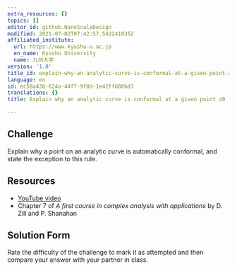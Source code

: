 ```yaml
---
extra_resources: {}
topics: []
editor_id: github.NanoScaleDesign
modified: 2021-07-02T07:42:57.542241035Z
affiliated_institute:
  url: https://www.kyushu-u.ac.jp
  en_name: Kyushu University
  name: 九州大学
version: '1.0'
title_id: explain-why-an-analytic-curve-is-conformal-at-a-given-point-z0
language: en
id: ec58a436-624a-44f7-9f0d-1e42ff680bd3
translations: {}
title: Explain why an analytic curve is conformal at a given point z0

---
```


## Challenge
Explain why a point on an analytic curve is automatically conformal, and state the exception to this rule.

## Resources
- [YouTube video](https://www.youtube.com/watch?v=5lkOBlnwNpM&list=PLi7yHjesblV0sSfZzWdSUXGO683n_nJdQ&index=19)
- Chapter 7 of *A first course in complex analysis with applications* by D. Zill and P. Shanahan


## Solution Form
Rate the difficulty of the challenge to mark it as attempted and then compare your answer with your partner in class.